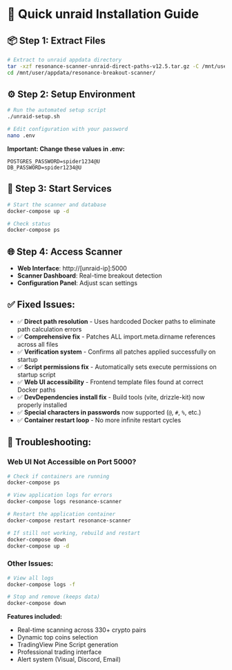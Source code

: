 # 🐳 Quick unraid Installation Guide

## 📦 Step 1: Extract Files
```bash
# Extract to unraid appdata directory  
tar -xzf resonance-scanner-unraid-direct-paths-v12.5.tar.gz -C /mnt/user/appdata/
cd /mnt/user/appdata/resonance-breakout-scanner/
```

## ⚙️ Step 2: Setup Environment
```bash
# Run the automated setup script
./unraid-setup.sh

# Edit configuration with your password
nano .env
```

**Important: Change these values in .env:**
```env
POSTGRES_PASSWORD=spider1234@U
DB_PASSWORD=spider1234@U
```

## 🚀 Step 3: Start Services
```bash
# Start the scanner and database
docker-compose up -d

# Check status
docker-compose ps
```

## 🌐 Step 4: Access Scanner
- **Web Interface**: http://[unraid-ip]:5000
- **Scanner Dashboard**: Real-time breakout detection
- **Configuration Panel**: Adjust scan settings

## ✅ Fixed Issues:
- ✅ **Direct path resolution** - Uses hardcoded Docker paths to eliminate path calculation errors
- ✅ **Comprehensive fix** - Patches ALL import.meta.dirname references across all files  
- ✅ **Verification system** - Confirms all patches applied successfully on startup
- ✅ **Script permissions fix** - Automatically sets execute permissions on startup script  
- ✅ **Web UI accessibility** - Frontend template files found at correct Docker paths
- ✅ **DevDependencies install fix** - Build tools (vite, drizzle-kit) now properly installed
- ✅ **Special characters in passwords** now supported (`@`, `#`, `%`, etc.)  
- ✅ **Container restart loop** - No more infinite restart cycles

## 🔧 Troubleshooting:

### Web UI Not Accessible on Port 5000?
```bash
# Check if containers are running
docker-compose ps

# View application logs for errors
docker-compose logs resonance-scanner

# Restart the application container
docker-compose restart resonance-scanner

# If still not working, rebuild and restart
docker-compose down
docker-compose up -d
```

### Other Issues:
```bash
# View all logs
docker-compose logs -f

# Stop and remove (keeps data)
docker-compose down
```

**Features included:**
- Real-time scanning across 330+ crypto pairs
- Dynamic top coins selection
- TradingView Pine Script generation
- Professional trading interface
- Alert system (Visual, Discord, Email)